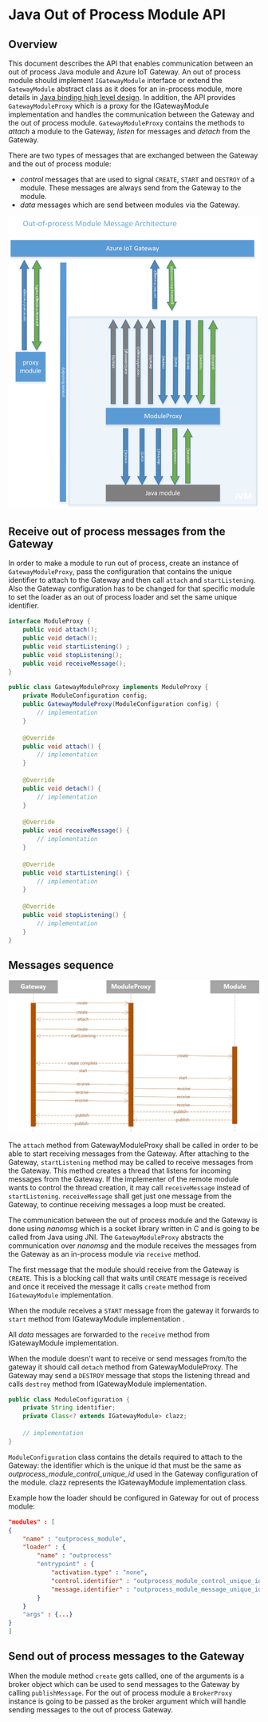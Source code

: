 Java Out of Process Module API
==============================

Overview
--------

This document describes the API that enables communication between an out of process Java module and Azure IoT Gateway. 
An out of process module should implement `IGatewayModule` interface or extend the `GatewayModule` abstract class as it does for an in-process module, more details in [Java binding high level design](java_binding_hld.md). In addition, the API provides `GatewayModuleProxy` which is a proxy for the IGatewayModule implementation and handles the communication between the Gateway and the out of process module. 
`GatewayModuleProxy` contains the methods to *attach* a module to the Gateway, *listen* for messages and *detach* from the Gateway. 

There are two types of messages that are exchanged between the Gateway and the out of process module:

-  *control* messages that are used to signal `CREATE`, `START` and `DESTROY` of a module. These messages are always send from the Gateway to the module.
-  *data* messages which are send between modules via the Gateway.


![](java_oop_module_hld.png)

Receive out of process messages from the Gateway
------------------------------------------------

In order to make a module to run out of process, create an instance of `GatewayModuleProxy`, pass the configuration that contains the unique identifier to attach to the Gateway and then call `attach` and `startListening`. 
Also the Gateway configuration has to be changed for that specific module to set the loader as an out of process loader and set the same unique identifier. 

``` java
interface ModuleProxy {
	public void attach();
	public void detach();
	public void startListening() ;
	public void stopListening();
	public void receiveMessage();
}
```

``` java
public class GatewayModuleProxy implements ModuleProxy {
	private ModuleConfiguration config;
	public GatewayModuleProxy(ModuleConfiguration config) {
		// implementation
	}

	@Override
	public void attach() {
		// implementation	
	}
	
	@Override
	public void detach() {
		// implementation	
	}

	@Override
	public void receiveMessage() {
		// implementation
	}

	@Override
	public void startListening() {
		// implementation
	}

	@Override
	public void stopListening() {
		// implementation
	}
}
```

Messages sequence
-----------------

![](java_oop_messages_sequence.png)

The `attach` method from GatewayModuleProxy shall be called in order to be able to start receiving messages from the Gateway. After attaching to the Gateway, `startListening` method may be called to receive messages from the Gateway. This method creates a thread that listens for incoming messages from the Gateway. If the implementer of the remote module wants to control the thread creation, it may call `receiveMessage` instead of `startListening`. `receiveMessage` shall get just one message from the Gateway, to continue receiving messages a loop must be created.

The communication between the out of process module and the Gateway is done using *nanomsg* which is a socket library written in C and is going to be called from Java using JNI. 
The `GatewayModuleProxy` abstracts the communication over *nanomsg* and the module receives the messages from the Gateway as an in-process module via `receive` method.

The first message that the module should receive from the Gateway is `CREATE`. This is a blocking call that waits until `CREATE` message is received and once it received the message it calls `create` method from `IGatewayModule` implementation. 

When the module receives a `START` message from the gateway it forwards to `start` method from IGatewayModule implementation .

All *data* messages are forwarded to the `receive` method from IGatewayModule implementation.

When the module doesn't want to receive or send messages from/to the gateway it should call `detach` method from GatewayModuleProxy. The Gateway may send a `DESTROY` message that stops the listening thread and calls `destroy` method from IGatewayModule implementation.

``` java
public class ModuleConfiguration {
	private String identifier;
	private Class<? extends IGatewayModule> clazz;
    
	// implementation
}
```

`ModuleConfiguration` class contains the details required to attach to the Gateway: the identifier which is the unique id that must be the same as *outprocess_module_control_unique_id* used in the Gateway configuration of the module.
clazz represents the IGatewayModule implementation class.

Example how the loader should be configured in Gateway for out of process module:

``` json
"modules" : [
{ 
    "name" : "outprocess_module",
    "loader" : {
        "name" : "outprocess"
        "entrypoint" : {
            "activation.type" : "none",
            "control.identifier" : "outprocess_module_control_unique_id",
            "message.identifier" : "outprocess_module_message_unique_id",
        }
    }
    "args" : {...}
}
]
```

Send out of process messages to the Gateway
-------------------------------------------

When the module method `create` gets callled, one of the arguments is a broker object which can be used to send messages to the Gateway by calling `publishMessage`. 
For the out of process module a `BrokerProxy` instance is going to be passed as the broker argument which will handle sending messages to the out of process Gateway.